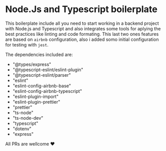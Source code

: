 # Node.Js and Typescript boilerplate

This boilerplate include all you need to start working in a backend project with Node.js and Typescript and also integrates some tools for aplying the best practices like linting and code formating. This last two ones features are based on `airbnb` configuration, also i added somo initial configuration for testing with `jest`.

The dependencies included are:

*  "@types/express"
*   "@typescript-eslint/eslint-plugin"
* "@typescript-eslint/parser"
* "eslint"
* "eslint-config-airbnb-base"
* "eslint-config-airbnb-typescript"
* "eslint-plugin-import"
* "eslint-plugin-prettier"
* "prettier"
* "ts-node"
* "ts-node-dev"
* "typescript"
* "dotenv"
* "express"


All PRs are wellcome ❤️